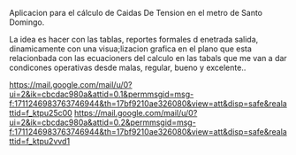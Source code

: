 Aplicacion para el cálculo de Caidas De Tension en el metro de Santo Domingo.



La idea es hacer con las tablas, reportes formales d enetrada salida, dinamicamente con una visua;lizacion grafica en el plano que esta relacionbada con las ecuacioners del calculo en las tabals que me van a dar condicones operativas desde malas, regular, bueno y excelente..

https://mail.google.com/mail/u/0?ui=2&ik=cbcdac980a&attid=0.1&permmsgid=msg-f:1711246983763746944&th=17bf9210ae326080&view=att&disp=safe&realattid=f_ktpu25c00
https://mail.google.com/mail/u/0?ui=2&ik=cbcdac980a&attid=0.2&permmsgid=msg-f:1711246983763746944&th=17bf9210ae326080&view=att&disp=safe&realattid=f_ktpu2vvd1
